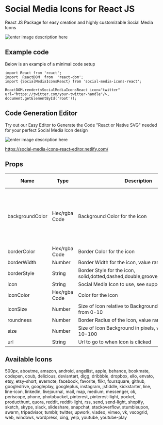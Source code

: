 ﻿
# Social Media Icons for React JS
React JS Package for easy creation and highly customizable Social Media Icons

![enter image description here](http://dmqdarts.com/npm/icons.gif)
## Example code
Below is an example of a minimal code setup

    import React from 'react';
    import  ReactDOM  from  'react-dom';
    import {SocialMediaIconsReact} from 'social-media-icons-react';
    
    ReactDOM.render(<SocialMediaIconsReact icon="twitter" url="https://twitter.com/your-twitter-handle"/>,	document.getElementById('root'));




## Code Generation Editor
Try out our Easy Editor to Generate the Code "React or Native SVG" needed for your perfect Social Media Icon design

![enter image description here](http://dmqdarts.com/npm/editor.gif)

https://social-media-icons-react-editor.netlify.com/

## Props
| Name|Type  | Description|Default Value
|--|--|--|--|
|backgroundColor|Hex/rgba Code|Background Color for the icon|Defaults to standard color for Icon defined using the 'icon' prop
|borderColor| Hex/rgba Code| Border Color for the icon|#FFF
|borderWidth|Number| Border Width for the icon, value range from 0-5|0
|borderStyle|String| Border Style for the icon, solid,dotted,dashed,double,groove,ridge,inset,outset|solid
|icon|String|Social Media Icon to use, see supported list below |undefined
|iconColor|Hex/rgba Code|Color for the icon|#FFF
|iconSize|Number|Size of Icon relative to Background, value range from 0-10|5
|roundness|Number|Border Radius of the Icon, value range from 0-50|10
|size|Number|Size of Icon Background in pixels, value range from 10-100|32
|url|String|Url to go to when Icon is clicked|#

## Available Icons


500px, aboutme, amazon, android, angellist, apple, behance, bookmate, codepen, coub, delicious, deviantart, digg, dribbble, dropbox, ello, envato, etsy, etsy-short, evernote, facebook, favorite, flikr, foursquare, github, googledrive, googleplay, googleplus, instagram, jsfiddle, kickstarter, line, line-icon, linkedin, livejournal, mail, map, medium, messenger, ok, periscope, phone, photobucket, pinterest, pinterest-light, pocket, producthunt, quora, reddit, reddit-light, rss, send, send-light, shopify, sketch, skype, slack, slideshare, snapchat, stackoverflow, stumbleupon, swarm, tripadvisor, tumblr, twitter, upwork, viadeo, vimeo, vk, vscogrid, web, windows, wordpress, xing, yelp, youtube, youtube-play
